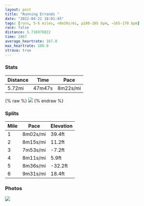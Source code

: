 ```yaml
---
layout: post
title: "Running Errands "
date: "2022-04-21 18:01:45"
tags: [runs, 5-6 miles, <8m30s/mi, μ180-185 bpm, →165-170 bpm]
race: false
distance: 5.716976822
time: 2867
average_heartrate: 167.8
max_heartrate: 180.0
strava: true
---
```


### Stats

| Distance | Time | Pace |
|----------|------|------|
|5.72mi|47m47s|8m22s/mi|

{% raw %}
<img src='https://maps.googleapis.com/maps/api/staticmap?maptype=roadmap&path=enc:icwwFtksbM^Sd@_Ap@eDm@WqAu@Wg@q@{@a@SAk@WKi@E_@OGY^{Aj@m@Pi@HK\OPaBj@eAPcA@q@GU@a@SKy@y@i@]QSEe@K[YF?Jq@Ho@YcA}@kAe@S]a@_@g@OeBuAa@M_AaA[KKLMu@a@[}Bw@w@y@{@MYB]Ge@Se@[m@Se@o@[Y_B_A][Wc@oBkA_@Ce@i@WSK[MKAKWWsAu@i@i@]U_Bm@aAq@]]GUk@{@[`AiAvAF}Dx@o@Nc@d@QH[RULE?GWSv@h@VFNPb@@h@S@CCADDK@FFh@DNHP\hACvC`@rA?tAn@d@HX\XFtAIb@TrBxBnDnBTDHLEXj@Zb@f@ZFFFFGVLv@MLPn@GlADbBXxBbAj@FjAdAfCh@d@VFJv@Jr@b@x@t@RVHTh@t@l@vARPZLVGJBp@Zl@l@`@Tb@OPJjAnAp@dAXHXPZl@XR\LR?XPX@b@b@`@NrAjBx@h@dATXh@|DdDZp@vAR^VPV\FTCj@Zj@j@LE^PdDlDrA`A\f@TAx@r@n@C^LPXb@PZV`@RdAdAXb@h@N\Vt@`AhCxA`@Hf@j@ZR|@V`AbAn@X`@XnAd@Z^`@T\^p@Tx@l@`@y@\{ARa@Pu@v@}BNu@t@eBT_@\qARUJ]XaBZ_ARa@b@yAd@c@FSh@_AHmA`@k@?OHUPCJKJ_ALi@p@{ADy@FGD@\XxAn@dAp@V`@KtBSf@c@~Am@~AOl@]Za@R]\c@vC]fBe@Ds@vAE^Qb@Mt@Sj@El@UZ_AbCQj@If@Qp@]x@ERYf@@\KXa@^c@MYJ}@@ULMXQx@Wf@u@hCQ`@CVU|@CVOTc@lAu@Q_BgAe@OiAGUPMfAq@bAe@rAc@x@a@lAUhACt@g@lAa@pAKt@Sp@y@dASf@c@^Gf@B~@GXTE@O[HiAMg@RaA}@e@MuA{@c@?@BIHCAMTu@Y_CoAs@g@_@GuA{@]_@CMw@m@uBs@o@?{@eAa@KYc@[Sa@e@YQ_@e@}BsA_Aw@wAw@k@SaAAoA|@Sh@QGEGLmAc@Io@?i@JOP&key=AIzaSyC1MId7bFpkLXNAaYhBSTb8jLyiSqzbDtM&size=800x800&markers=color:yellow|label:S|40.75589,-73.99627&markers=color:green|label:F|40.753360000000015,-74.0021799999999'>
{% endraw %}

### Splits

| Mile | Pace | Elevation |
|------|------|-----------|
|1|8m02s/mi|39.4ft|
|2|8m15s/mi|11.2ft|
|3|7m53s/mi|-7.2ft|
|4|8m11s/mi|5.9ft|
|5|8m36s/mi|-32.2ft|
|6|9m31s/mi|18.4ft|

### Photos
<img src='https://dgtzuqphqg23d.cloudfront.net/xf_hc0GxoViLp0xPFx3gHLB998zTZA_ZB2u1UTgkBdo-576x768.jpg'>
